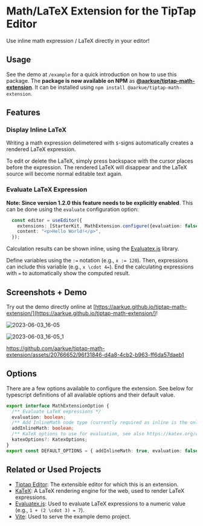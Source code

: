 # Math/LaTeX Extension for the TipTap Editor

Use inline math expression / LaTeX directly in your editor!


## Usage
See the demo at `/example` for a quick introduction on how to use this package.
The __package is now available on NPM__ as [__@aarkue/tiptap-math-extension__](https://www.npmjs.com/package/@aarkue/tiptap-math-extension).
It can be installed using `npm install @aarkue/tiptap-math-extension`.

## Features
### Display Inline LaTeX
Writing a math expression delimetered with `$`-signs automatically creates a rendered LaTeX expression.

To edit or delete the LaTeX, simply press backspace with the cursor places before the expression.
The rendered LaTeX will disappear and the LaTeX source will become normal editable text again.
### Evaluate LaTeX Expression
__Note: Since version 1.2.0 this feature needs to be explicitly enabled__.
This can be done using the `evaluate` configuration option:
```typescript
  const editor = useEditor({
    extensions: [StarterKit, MathExtension.configure({evaluation: false})],
    content: "<p>Hello World!</p>",
  });
```
Calculation results can be shown inline, using the [Evaluatex.js]([https://arthanzel.github.io/evaluatex/) library.

Define variables using the `:=` notation (e.g., `x := 120`).
Then, expressions can include this variable (e.g., `x \cdot 4=`).
End the calculating expressions with `=` to automatically show the computed result.

## Screenshots + Demo
Try out the demo directly online at [https://aarkue.github.io/tiptap-math-extension/](https://aarkue.github.io/tiptap-math-extension/)!

![2023-06-03_16-05](https://github.com/aarkue/tiptap-math-extension/assets/20766652/3f5cc6d5-f0eb-4c2a-9ba7-87367cfdf119)

![2023-06-03_16-05_1](https://github.com/aarkue/tiptap-math-extension/assets/20766652/a722b978-06ef-48c0-8aa0-ba9bedff58a1)


https://github.com/aarkue/tiptap-math-extension/assets/20766652/96f31846-d4a8-4cb2-b963-ff6da57daeb1


## Options
There are a few options available to configure the extension. See below for typescript definitions of all available options and their default value.
```typescript
export interface MathExtensionOption {
  /** Evaluate LaTeX expressions */
  evaluation: boolean;
  /** Add InlineMath node type (currently required as inline is the only supported mode) */
  addInlineMath: boolean;
  /** KaTeX options to use for evaluation, see also https://katex.org/docs/options.html */
  katexOptions?: KatexOptions;
}
export const DEFAULT_OPTIONS = { addInlineMath: true, evaluation: false };
```

## Related or Used Projects
- [Tiptap Editor](https://github.com/ueberdosis/tiptap): The extensible editor for which this is an extension.
- [KaTeX](https://github.com/KaTeX/KaTeX): A LaTeX rendering engine for the web, used to render LaTeX expressions.
- [Evaluatex.js](https://github.com/arthanzel/evaluatex): Used to evaluate LaTeX expressions to a numeric value (e.g., `1 + (2 \cdot 3) = 7`).
- [Vite](https://github.com/vitejs/vite): Used to serve the example demo project.
